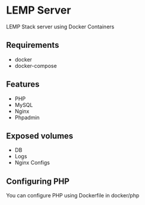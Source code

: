 # LEMP Server
LEMP Stack server using Docker Containers

## Requirements
- docker
- docker-compose

## Features
- PHP
- MySQL
- Nginx
- Phpadmin

## Exposed volumes
- DB
- Logs
- Nginx Configs

## Configuring PHP
You can configure PHP using Dockerfile in docker/php
